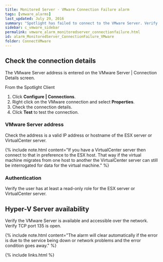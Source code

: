 ```yaml
---
title: ﻿Monitored Server - VMware Connection Failure alarm
tags: [vmware_alarms]
last_updated: July 29, 2016
summary: "Spotlight has failed to connect to the VMware Server. Verify the VMware server address and authentication details are correct."
sidebar: c_vmware_sidebar
permalink: vmware_alarm_monitoredserver_connectionfailure.html
id: alarm_MonitoredServer_ConnectionFailure_VMware
folder: ConnectVMware
---
```




## Check the connection details

The VMware Server address is entered on the VMware Server \| Connection Details screen.

From the Spotlight Client

1.  Click **Configure \| Connections**.
2.  Right click on the VMware connection and select **Properties**.
3.  Check the connection details.
4.  Click **Test** to test the connection.

### VMware Server address

Check the address is a valid IP address or hostname of the ESX server or VirtualCenter server.

{% include note.html content="If you have a VirtualCenter server then connect to that in preference to the ESX host. That way if the virtual machine migrates from one host to another the VirtualCenter server can still be interrogated for data for the virtual machine." %}

### Authentication

Verify the user has at least a read-only role for the ESX server or VirtualCenter server.

## Hyper-V Server availability

Verify the VMware Server is available and accessible over the network. Verify TCP port 135 is open.


{% include note.html content="The alarm will clear automatically if the error is due to the service being down or network problems and the error condition goes away." %}


{% include links.html %}

